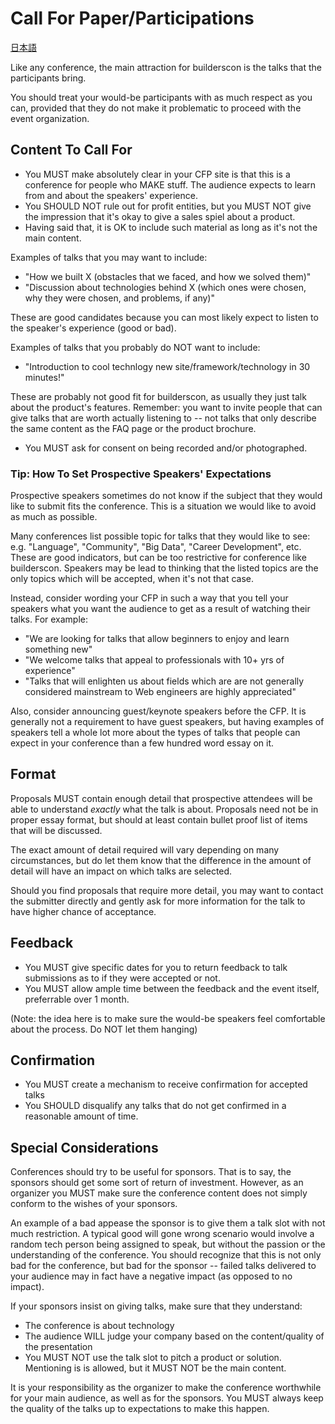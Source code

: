 # Call For Paper/Participations

[日本語](translations/ja/HOWTO-CFP.md)

Like any conference, the main attraction for builderscon is the talks that the participants bring.

You should treat your would-be participants with as much respect as you can, provided that they do not make it problematic to proceed with the event organization.

## Content To Call For

* You MUST make absolutely clear in your CFP site is that this is a conference for people who MAKE stuff. The audience expects to learn from and about the speakers' experience.
* You SHOULD NOT rule out for profit entities, but you MUST NOT give the impression that it's okay to give a sales spiel about a product.
* Having said that, it is OK to include such material as long as it's not the main content.

Examples of talks that you may want to include:

* "How we built X (obstacles that we faced, and how we solved them)"
* "Discussion about technologies behind X (which ones were chosen, why they were chosen, and problems, if any)"

These are good candidates because you can most likely expect to listen to the speaker's experience (good or bad).

Examples of talks that you probably do NOT want to include:

* "Introduction to cool technlogy new site/framework/technology in 30 minutes!"

These are probably not good fit for builderscon, as usually they just talk about
the product's features. Remember: you want to invite people that can give
talks that are worth actually listening to -- not talks that only describe
the same content as the FAQ page or the product brochure.

* You MUST ask for consent on being recorded and/or photographed.

### Tip: How To Set Prospective Speakers' Expectations 

Prospective speakers sometimes do not know if the subject that they would like
to submit fits the conference. This is a situation we would like to avoid as much as possible.

Many conferences list possible topic for talks that they would like to see: e.g.
"Language", "Community", "Big Data", "Career Development", etc. These are
good indicators, but can be too restrictive for conference like builderscon.
Speakers may be lead to thinking that the listed topics are the only topics
which will be accepted, when it's not that case.

Instead, consider wording your CFP in such a way that you tell your speakers
what you want the audience to get as a result of watching their talks. For
example:

* "We are looking for talks that allow beginners to enjoy and learn something new"
* "We welcome talks that appeal to professionals with 10+ yrs of experience"
* "Talks that will enlighten us about fields which are are not generally considered mainstream to Web engineers are highly appreciated"

Also, consider announcing guest/keynote speakers before the CFP.
It is generally not a requirement to have guest speakers, but having examples
of speakers tell a whole lot more about the types of talks that people
can expect in your conference than a few hundred word essay on it.

## Format

Proposals MUST contain enough detail that prospective attendees will be
able to understand *exactly* what the talk is about. Proposals need not
be in proper essay format, but should at least contain bullet proof list
of items that will be discussed.

The exact amount of detail required will vary depending on many circumstances,
but do let them know that the difference in the amount of detail will have
an impact on which talks are selected.

Should you find proposals that require more detail, you may want to contact
the submitter directly and gently ask for more information for the talk to
have higher chance of acceptance.

## Feedback

* You MUST give specific dates for you to return feedback to talk submissions as to if they were accepted or not.
* You MUST allow ample time between the feedback and the event itself, preferrable over 1 month.

(Note: the idea here is to make sure the would-be speakers feel comfortable about the process. Do NOT let them hanging)

## Confirmation

* You MUST create a mechanism to receive confirmation for accepted talks
* You SHOULD disqualify any talks that do not get confirmed in a reasonable amount of time.

## Special Considerations

Conferences should try to be useful for sponsors. That is to say, the sponsors should get some sort of return of investment. However, as an organizer you MUST make sure the conference content does not simply conform to the wishes of your sponsors.

An example of a bad appease the sponsor is to give them a talk slot with not much restriction. A typical good will gone wrong scenario would involve a random tech person being assigned to speak, but without the passion or the understanding of the conference. You should recognize that this is not only bad for the conference, but bad for the sponsor -- failed talks delivered to your audience may in fact have a negative impact (as opposed to no impact).

If your sponsors insist on giving talks, make sure that they understand:

* The conference is about technology
* The audience WILL judge your company based on the content/quality of the presentation
* You MUST NOT use the talk slot to pitch a product or solution. Mentioning is is allowed, but it MUST NOT be the main content.

It is your responsibility as the organizer to make the conference worthwhile for your main audience, as well as for the sponsors. You MUST always keep the quality of the talks up to expectations to make this happen.

